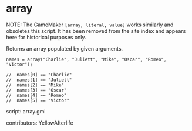array
=====

NOTE: The GameMaker `[array, literal, value]` works similarly
and obsoletes this script. It has been removed from the site
index and appears here for historical purposes only.

Returns an array populated by given arguments.

    names = array("Charlie", "Juliett", "Mike", "Oscar", "Romeo", "Victor");

    //  names[0] == "Charlie"
    //  names[1] == "Juliett"
    //  names[2] == "Mike"
    //  names[3] == "Oscar"
    //  names[4] == "Romeo"
    //  names[5] == "Victor"

script: array.gml

contributors: YellowAfterlife
